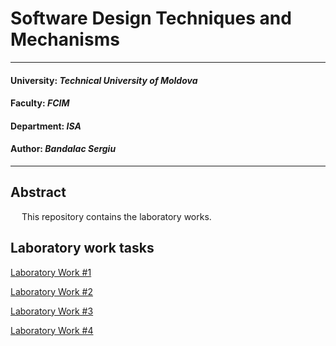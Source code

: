 # Software Design Techniques and Mechanisms
----
#### University: _Technical University of Moldova_
#### Faculty: _FCIM_
#### Department: _ISA_
#### Author: _Bandalac Sergiu_
----

## Abstract

&ensp;&ensp; This repository contains the laboratory works. 


## Laboratory work tasks

[Laboratory Work #1](https://github.com/STAzz2032/tmps-labs1/tree/master/src/Lab1)

[Laboratory Work #2](https://github.com/STAzz2032/tmps-labs1/tree/master/src/Lab2)

[Laboratory Work #3](https://github.com/STAzz2032/tmps-labs1/tree/master/src/Lab3)

[Laboratory Work #4](https://github.com/STAzz2032/tmps-labs1/tree/master/src/Lab4)
